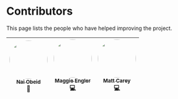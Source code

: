 # Contributors

This page lists the people who have helped improving the project.

|[<img src="https://avatars2.githubusercontent.com/u/14208812?s=400&v=4" height="100px;" style="border-radius: 50%;"><br /><sub><b>Nai Obeid</b></sub>](https://github.com/dotthenai)<br /> 🎨|[<img src="https://avatars3.githubusercontent.com/u/43390331?s=400&v=4" height="100px;" style="border-radius: 50%;"><br /><sub><b>Maggie Engler</b></sub>](https://github.com/mrengler)<br /> 💻| [<img src="https://avatars3.githubusercontent.com/u/2201564?s=460&v=4" height="100px;" style="border-radius: 50%;"><br /><sub><b>Matt Carey</b></sub>](https://github.com/mscarey)<br /> 💻|
| :---: | :---: | :---: |

